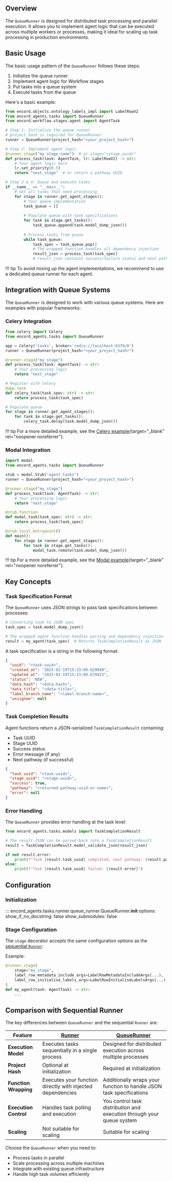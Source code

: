 ## Overview
The `QueueRunner` is designed for distributed task processing and parallel execution. It allows you to implement agent logic that can be executed across multiple workers or processes, making it ideal for scaling up task processing in production environments.

## Basic Usage

The basic usage pattern of the `QueueRunner` follows these steps:

1. Initialize the queue runner
2. Implement agent logic for Workflow stages
3. Put tasks into a queue system
4. Execute tasks from the queue

Here's a basic example:

```python title="queue_agent.py"
from encord.objects.ontology_labels_impl import LabelRowV2
from encord_agents.tasks import QueueRunner
from encord.workflow.stages.agent import AgentTask

# Step 1: Initialize the queue runner
# project_hash is required for QueueRunner
runner = QueueRunner(project_hash="<your_project_hash>")

# Step 2: Implement agent logic
@runner.stage("my_stage_name")  # or stage="<stage_uuid>"
def process_task(task: AgentTask, lr: LabelRowV2) -> str:
    # Your agent logic here
    lr.set_priority(0.5)
    return "next_stage"  # or return a pathway UUID

# Step 3 & 4: Queue and execute tasks
if __name__ == "__main__":
    # Get all tasks that need processing
    for stage in runner.get_agent_stages():
        # Your queue implementation
        task_queue = []
        
        # Populate queue with task specifications
        for task in stage.get_tasks():
            task_queue.append(task.model_dump_json())
        
        # Process tasks from queue
        while task_queue:
            task_spec = task_queue.pop()
            # The wrapped function handles all dependency injection
            result_json = process_task(task_spec)
            # result_json contains success/failure status and next pathway
```

!!! tip
    To avoid mixing up the agent implementations, we recommend to use a dedicated queue runner for each agent.

## Integration with Queue Systems

The `QueueRunner` is designed to work with various queue systems. Here are examples with popular frameworks:

### Celery Integration

```python title="celery_agent.py"
from celery import Celery
from encord_agents.tasks import QueueRunner

app = Celery('tasks', broker='redis://localhost:6379/0')
runner = QueueRunner(project_hash="<your_project_hash>")

@runner.stage("my_stage")
def process_task(task: AgentTask) -> str:
    # Your processing logic
    return "next_stage"

# Register with Celery
@app.task
def celery_task(task_spec: str) -> str:
    return process_task(task_spec)

# Populate queue
for stage in runner.get_agent_stages():
    for task in stage.get_tasks():
        celery_task.delay(task.model_dump_json())
```

!!! tip
    For a more detailed example, see the [Celery example](https://github.com/encord-team/encord-agents/tree/main/docs/code_examples/celery){target="\_blank" rel="noopener noreferrer"}.

### Modal Integration

```python title="modal_agent.py"
import modal
from encord_agents.tasks import QueueRunner

stub = modal.Stub("agent-tasks")
runner = QueueRunner(project_hash="<your_project_hash>")

@runner.stage("my_stage")
def process_task(task: AgentTask) -> str:
    # Your processing logic
    return "next_stage"

@stub.function
def modal_task(task_spec: str) -> str:
    return process_task(task_spec)

@stub.local_entrypoint()
def main():
    for stage in runner.get_agent_stages():
        for task in stage.get_tasks():
            modal_task.remote(task.model_dump_json())
```

!!! tip
    For a more detailed example, see the [Modal example](https://github.com/encord-team/encord-agents/blob/main/docs/code_examples/modal/queue_runner_example.py){target="\_blank" rel="noopener noreferrer"}.

## Key Concepts

### Task Specification Format

The `QueueRunner` uses JSON strings to pass task specifications between processes:

```python
# Converting task to JSON spec
task_spec = task.model_dump_json()

# The wrapped agent function handles parsing and dependency injection
result = my_agent(task_spec)  # Returns TaskCompletionResult as JSON
```

A task specification is a string in the following format:

```json
{
  "uuid": "<task-uuid>",
  "created_at": "2025-02-19T15:23:09.629049",
  "updated_at": "2025-02-19T15:23:09.679423",
  "status": "NEW",
  "data_hash": "<data-hash>",
  "data_title": "<data-title>",
  "label_branch_name": "<label-branch-name>",
  "assignee": null
}
```

### Task Completion Results

Agent functions return a JSON-serialized `TaskCompletionResult` containing:
- Task UUID
- Stage UUID
- Success status
- Error message (if any)
- Next pathway (if successful)

```json
{
  "task_uuid": "<task-uuid>",
  "stage_uuid": "<stage-uuid>",
  "success": true,
  "pathway": "<returned-pathway-uuid-or-name>",
  "error": null
}
```

### Error Handling

The `QueueRunner` provides error handling at the task level:

```python
from encord_agents.tasks.models import TaskCompletionResult

# The result JSON can be parsed back into a TaskCompletionResult
result = TaskCompletionResult.model_validate_json(result_json)

if not result.error:
    print(f"Task {result.task_uuid} completed, next pathway: {result.pathway}")
else:
    print(f"Task {result.task_uuid} failed: {result.error}")
```

## Configuration

### Initialization

::: encord_agents.tasks.runner.queue_runner.QueueRunner.__init__
    options:
        show_if_no_docstring: false
        show_submodules: false

### Stage Configuration

The `stage` decorator accepts the same configuration options as the [sequential `Runner`](./runner_intro.md#optional-arguments):

Example:
```python
@runner.stage(
    stage="my_stage",
    label_row_metadata_include_args=LabelRowMetadataIncludeArgs(...),
    label_row_initialise_labels_args=LabelRowInitialiseLabelsArgs(...)
)
def my_agent(task: AgentTask) -> str:
    ...
```

## Comparison with Sequential Runner

The key differences between `QueueRunner` and the sequential `Runner` are:

| Feature | [Runner](./sequential_runner.md) | [QueueRunner](./queue_runner.md) |
|---------|---------|-------------|
| **Execution Model** | Executes tasks sequentially in a single process | Designed for distributed execution across multiple processes |
| **Project Hash** | Optional at initialization | Required at initialization |
| **Function Wrapping** | Executes your function directly with injected dependencies | Additionally wraps your function to handle JSON task specifications |
| **Execution Control** | Handles task polling and execution | You control task distribution and execution through your queue system |
| **Scaling** | Not suitable for scaling | Suitable for scaling |

Choose the `QueueRunner` when you need to:

* Process tasks in parallel  
* Scale processing across multiple machines  
* Integrate with existing queue infrastructure  
* Handle high task volumes efficiently  
